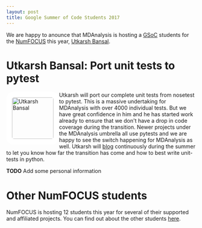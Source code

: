 ```yaml
---
layout: post
title: Google Summer of Code Students 2017
---
```


We are happy to anounce that MDAnalysis is hosting a [GSoC][gsoc] students for
the [NumFOCUS][numfocus] this year, [Utkarsh Bansal][utkarsh-gsoc].

# Utkarsh Bansal: Port unit tests to pytest

<img
src="https://avatars2.githubusercontent.com/u/8345336?v=3&s=460"
title="Utkarsh Bansal" alt="Utkarsh Bansal"
style="float: left; width: 110px; height: 110px; border-radius: 20px; border: 15px solid white" />

Utkarsh will port our complete unit tests from nosetest to pytest. This is a
massive undertaking for MDAnalysis with over 4000 individual tests. But we have
great confidence in him and he has started work already to ensure that we don't
have a drop in code coverage during the transition. Newer projects under the
MDAnalysis umbrella all use pytests and we are happy to see the switch happening
for MDAnalysis as well. Utkarsh will [blog][utkarsh-blog] continuously during the
summer to let you know how far the transition has come and how to best write
unit-tests in python.

**TODO** Add some personal information

# Other NumFOCUS students

NumFOCUS is hosting 12 students this year for several of their supported and
affiliated projects. You can find out about the other
students
[here](https://github.com/numfocus/gsoc/blob/master/2017/accepted_student_blogs.md).

[gsoc]: https://summerofcode.withgoogle.com
[numfocus]: https://www.numfocus.org/
[utkarsh-gsoc]: https://summerofcode.withgoogle.com/projects/#5803653609816064
[utkarsh-blog]: http://utkarshbansal.me/
